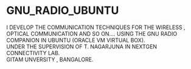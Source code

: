# GNU_RADIO_UBUNTU
I DEVELOP THE COMMUNICATION TECHNIQUES FOR THE WIRELESS , OPTICAL COMMUNICATION AND SO ON....  USING THE GNU RADIO COMPANION IN UBUNTU (ORACLE VM VIRTUAL BOX).
<BR>
UNDER THE SUPERVISION OF T. NAGARJUNA IN NEXTGEN CONNECTIVITY LAB.
<BR>
GITAM UNVERSITY , BANGALORE.
